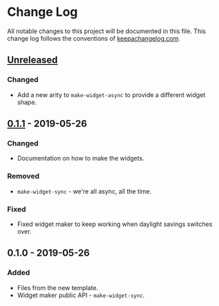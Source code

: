 # Change Log
All notable changes to this project will be documented in this file. This change log follows the conventions of [keepachangelog.com](http://keepachangelog.com/).

## [Unreleased]
### Changed
- Add a new arity to `make-widget-async` to provide a different widget shape.

## [0.1.1] - 2019-05-26
### Changed
- Documentation on how to make the widgets.

### Removed
- `make-widget-sync` - we're all async, all the time.

### Fixed
- Fixed widget maker to keep working when daylight savings switches over.

## 0.1.0 - 2019-05-26
### Added
- Files from the new template.
- Widget maker public API - `make-widget-sync`.

[Unreleased]: https://github.com/your-name/lacinia-stock-example/compare/0.1.1...HEAD
[0.1.1]: https://github.com/your-name/lacinia-stock-example/compare/0.1.0...0.1.1
